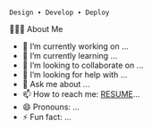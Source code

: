                                                                                    Design ∙ Develop ∙ Deploy


👨🏻‍💻  About Me



- 🔭 I’m currently working on ...
- 🌱 I’m currently learning ...
- 👯 I’m looking to collaborate on ...
- 🤔 I’m looking for help with ...
- 💬 Ask me about ...
- 📫 How to reach me: <a href="https://github.com/sawood164/sawood164/edit/main/README.md"> RESUME<a>...
- 😄 Pronouns: ...
- ⚡ Fun fact: ...
